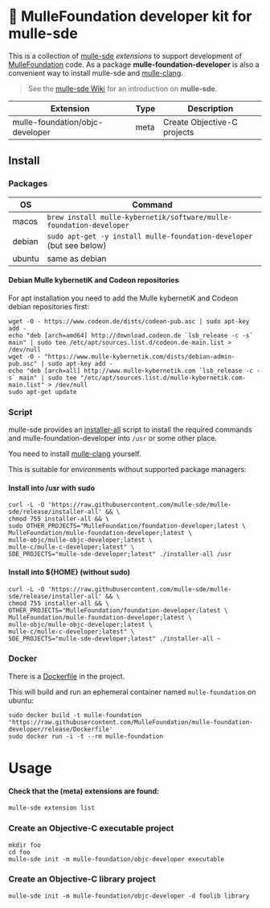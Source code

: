 # 👑 MulleFoundation developer kit for mulle-sde

This is a collection of [mulle-sde](//github.com/mulle-sde/mulle-sde)
*extensions* to support development of [MulleFoundation](//github.com/MulleFoundation)
code. As a package **mulle-foundation-developer** is also a convenient way to
install mulle-sde and [mulle-clang](//github.com/Codeon-GmbH/mulle-clang).

> See the [mulle-sde Wiki](https://github.com/mulle-sde/mulle-sde/wiki) for
> an introduction on **mulle-sde**.


Extension                       | Type | Description
--------------------------------|------|----------------------------
mulle-foundation/objc-developer | meta | Create Objective-C projects


## Install

### Packages

OS      | Command
--------|------------------------------------
macos   | `brew install mulle-kybernetik/software/mulle-foundation-developer`
debian  | `sudo apt-get -y install mulle-foundation-developer` (but see below)
ubuntu  | same as debian


#### Debian Mulle kybernetiK and Codeon repositories

For apt installation you need to add the Mulle kybernetiK and Codeon
debian repositories first:

```
wget -O - https://www.codeon.de/dists/codeon-pub.asc | sudo apt-key add -
echo "deb [arch=amd64] http://download.codeon.de `lsb_release -c -s` main" | sudo tee /etc/apt/sources.list.d/codeon.de-main.list > /dev/null
wget -O - "https://www.mulle-kybernetik.com/dists/debian-admin-pub.asc" | sudo apt-key add -
echo "deb [arch=all] http://www.mulle-kybernetik.com `lsb_release -c -s` main" | sudo tee "/etc/apt/sources.list.d/mulle-kybernetik.com-main.list" > /dev/null
sudo apt-get update
```



### Script

mulle-sde provides an [installer-all](https://raw.githubusercontent.com/mulle-sde/mulle-sde/release/installer-all) script to install the required commands and mulle-foundation-developer into `/usr` or some other place.

You need to install [mulle-clang](//github.com/Codeon-GmbH/mulle-clang) yourself.

This is suitable for environments without supported package managers:

#### Install into /usr with sudo

```
curl -L -O 'https://raw.githubusercontent.com/mulle-sde/mulle-sde/release/installer-all' && \
chmod 755 installer-all && \
sudo OTHER_PROJECTS="MulleFoundation/foundation-developer;latest \
MulleFoundation/mulle-foundation-developer;latest \
mulle-objc/mulle-objc-developer;latest \
mulle-c/mulle-c-developer;latest" \
SDE_PROJECTS="mulle-sde-developer;latest" ./installer-all /usr
```

#### Install into ${HOME} (without sudo)

```
curl -L -O 'https://raw.githubusercontent.com/mulle-sde/mulle-sde/release/installer-all' && \
chmod 755 installer-all && \
OTHER_PROJECTS="MulleFoundation/foundation-developer;latest \
MulleFoundation/mulle-foundation-developer;latest \
mulle-objc/mulle-objc-developer;latest \
mulle-c/mulle-c-developer;latest" \
SDE_PROJECTS="mulle-sde-developer;latest" ./installer-all ~
```

### Docker

There is a [Dockerfile](https://raw.githubusercontent.com/MulleFoundation/mulle-foundation-developer/release/Dockerfile) in the project.

This will build and run an ephemeral container named `mulle-foundation` on
ubuntu:

```
sudo docker build -t mulle-foundation 'https://raw.githubusercontent.com/MulleFoundation/mulle-foundation-developer/release/Dockerfile'
sudo docker run -i -t --rm mulle-foundation
```


# Usage

#### Check that the (meta) extensions are found:

```
mulle-sde extension list
```

### Create an Objective-C executable project

```
mkdir foo
cd foo
mulle-sde init -m mulle-foundation/objc-developer executable
```

### Create an Objective-C library project

```
mulle-sde init -m mulle-foundation/objc-developer -d foolib library
```


